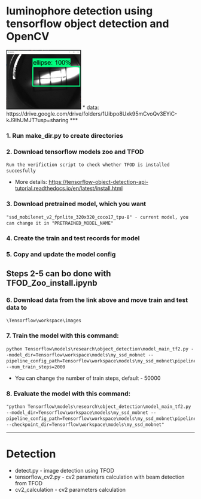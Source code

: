 # luminophore detection using tensorflow object detection and OpenCV
<img src="readme_images/ellipse.jpg" width="200">
* data: https://drive.google.com/drive/folders/1Uibpo8Uxk95mCvoQv3EYiC-kJ9IhUMJT?usp=sharing
***
<br />

### 1. Run make_dir.py to create directories

### 2. Download tensorflow models zoo and TFOD

    Run the verifiction script to check whether TFOD is installed succesfully
* More details: https://tensorflow-object-detection-api-tutorial.readthedocs.io/en/latest/install.html

### 3. Download pretrained model, which you want
    "ssd_mobilenet_v2_fpnlite_320x320_coco17_tpu-8" - current model, you can change it in "PRETRAINED_MODEL_NAME"

### 4. Create the train and test records for model
### 5. Copy and update the model config

## Steps 2-5 can bo done with TFOD_Zoo_install.ipynb

### 6. Download data from the link above and move train and test data to 
    \Tensorflow\workspace\images

### 7. Train the model with this command: 
```
python Tensorflow\models\research\object_detection\model_main_tf2.py --model_dir=Tensorflow\workspace\models\my_ssd_mobnet --pipeline_config_path=Tensorflow\workspace\models\my_ssd_mobnet\pipeline.config --num_train_steps=2000
```
* You can change the number of train steps, default - 50000
### 8. Evaluate the model with this command:
    "python Tensorflow\models\research\object_detection\model_main_tf2.py --model_dir=Tensorflow\workspace\models\my_ssd_mobnet --pipeline_config_path=Tensorflow\workspace\models\my_ssd_mobnet\pipeline.config --checkpoint_dir=Tensorflow\workspace\models\my_ssd_mobnet"

***

# Detection
* detect.py - image detection using TFOD
* tensorflow_cv2.py - cv2 parameters calculation with beam detection from TFOD
* cv2_calculation - cv2 parameters calculation